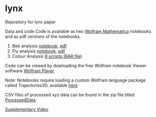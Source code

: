 # lynx
Repository for lynx paper


Data and code 
Code is available as two [Wolfram Mathematica](https://www.wolfram.com/mathematica/?source=nav) notebooks and as pdf versions of the notebooks. 
1. Bee analysis [notebook](https://github.com/dinrao/lynx/blob/main/bee_analysis.nb), [pdf](https://github.com/dinrao/lynx/blob/main/bee_analysis.pdf)
2. Fly analysis [notebook](https://github.com/dinrao/lynx/blob/main/fly_analysis.nb), [pdf](https://github.com/dinrao/lynx/blob/main/fly_analysis.pdf)
3. Colour Analysis [R scripts (RAR file)](https://github.com/dinrao/lynx/blob/main/Scripts%20and%20database.rar)

Code can be viewed by dowloading the free Wolfram notebook Viewer software [Wolfram Player](https://www.wolfram.com/player/)

Note: Notebooks require loading a custom Wolfram language package called Trajectories3D, available [here](https://github.com/dinrao/trajectories)

CSV files of processed xyz data can be found in the zip file titled [ProcessedData](https://github.com/dinrao/lynx/blob/main/ProcessedData.zip)

[Supplementary Video](https://github.com/dinrao/lynx/blob/main/S1_(1).mp4)
